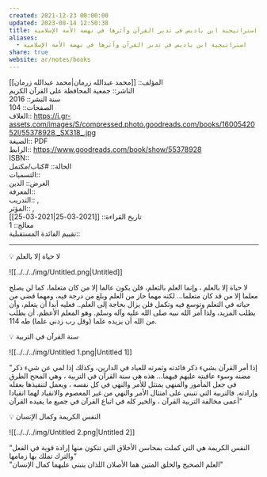 ```yaml
---
created: 2021-12-23 00:00:00
updated: 2023-08-14 12:50:38
title: استراتيجية ابن باديس في تدبر القرآن وآثرها في نهضة الأمة الإسلامية
aliases:
  - استراتيجية ابن باديس في تدبر القرآن وآثرها في نهضة الأمة الإسلامية
share: true
website: ar/notes/books
---
```


المؤلف:: [[محمد عبدالله زرمان|محمد عبدالله زرمان]]  
الناشر:: جمعية المحافظة على القرآن الكريم  
سنة النشر:: 2016  
الصفحات:: 104  
الغلاف:: <https://i.gr-assets.com/images/S/compressed.photo.goodreads.com/books/1600542052l/55378928._SX318_.jpg>  
الصيغة:: PDF  
الرابط:: <https://www.goodreads.com/book/show/55378928>  
ISBN::  
الحالة:: #كتاب/مكتمل  
التسميات::  
الغرض:: الدين  
المعرفة::  
التدريب:: ,  
المؤثر:: ,  
تاريخ القراءة:: [[2021-03-25|2021-03-25]]  
معالج:: 1  
تقييم الفائدة المستقبلية::

---

<aside>
💡 لا حياة إلا بالعلم

</aside>

![[../../../img/Untitled.png|Untitled]]

لا حياة إلا بالعلم ، وإنما العلم بالتعلم، فلن يكون عالما إلا من كان متعلما، كما لن يصلح معلما إلا من قد كان متعلما… لكنه مهما حاز من العلم وبلغ من درجة فيه، ومهما قضى من حياته في التعلم وتوسع فيه وتكمل فلن يزال بحاجة إلى العلم.. فعليه أبدا أن يتعلم، وأن يطلب المزيد، ولذا أمر الله نبيه صلى الله عليه وآله وسلم. وهو المعلم الأعظم. أن يطلب من الله أن يزيده علما (وقل رب زدني علما) طه 114.

<aside>
💡 سنة القرآن في التربية

</aside>

![[../../../img/Untitled 1.png|Untitled 1]]

"إذا أمر القرآن بشيء ذكر فائدته وثمرته للعباد في الدارين، وكذلك إذا لمي عن شيء ذكر مضنه وسوء عاقبته عليهم فيهما… هذه هي سنة القرآن في التربية ، وهي المحح الطرق في جعل المأمور والمنهي يمتثل للأمر والنهي في كل نفسه ، ويعمل لتنفيذها بعقله وإرادته. فالتربية التي تنبني على امتثال الأمر والنهي من غير المعصوم والانقياد لهما انقيادا أعمى مخالفة التربية القرآن ، والخير كله في اتباع القرآن في جميع ما يفيده القرآن"

<aside>
💡 النفس الكريمة وكمال الإنسان

</aside>

![[../../../img/Untitled 2.png|Untitled 2]]

“النفس الكريمة هي التي كملت بمحاسن الأخلاق التي تتكون منها إرادة قوية في الفعل والترك تملك بها زمامها“  
"العلم الصحيح والخلق المتين هما الأصلان اللذان ينبني عليهما كمال الإنسان"
